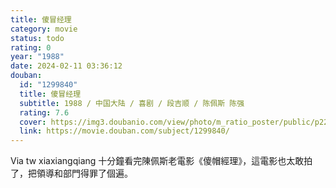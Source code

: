 ```yaml
---
title: 傻冒经理
category: movie
status: todo
rating: 0
year: "1988"
date: 2024-02-11 03:36:12
douban:
  id: "1299840"
  title: 傻冒经理
  subtitle: 1988 / 中国大陆 / 喜剧 / 段吉顺 / 陈佩斯 陈强
  rating: 7.6
  cover: https://img3.doubanio.com/view/photo/m_ratio_poster/public/p2205941173.jpg
  link: https://movie.douban.com/subject/1299840/
---
```


Via tw xiaxiangqiang 十分鐘看完陳佩斯老電影《傻帽經理》，這電影也太敢拍了，把領導和部門得罪了個遍。
